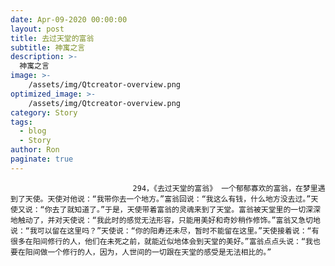 ```yaml
---
date: Apr-09-2020 00:00:00
layout: post
title: 去过天堂的富翁
subtitle: 神寓之言
description: >-
  神寓之言
image: >-
    /assets/img/Qtcreator-overview.png
optimized_image: >-
    /assets/img/Qtcreator-overview.png
category: Story
tags:
  - blog
  - Story
author: Ron
paginate: true
---
```


							　　294，《去过天堂的富翁》 一个郁郁寡欢的富翁，在梦里遇到了天使。天使对他说：“我带你去一个地方。”富翁回说：“我这么有钱，什么地方没去过。”天使又说：“你去了就知道了。”于是，天使带着富翁的灵魂来到了天堂。富翁被天堂里的一切深深地触动了，并对天使说：“我此时的感觉无法形容，只能用美好和奇妙稍作修饰。”富翁又急切地说：“我可以留在这里吗？”天使说：“你的阳寿还未尽，暂时不能留在这里。”天使接着说：“有很多在阳间修行的人，他们在未死之前，就能近似地体会到天堂的美好。”富翁点点头说：“我也要在阳间做一个修行的人，因为，人世间的一切跟在天堂的感受是无法相比的。”
							
							
						